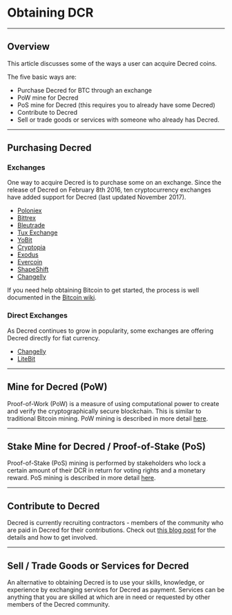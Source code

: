 # Obtaining DCR

---

## Overview

This article discusses some of the ways a user can acquire Decred
coins.

The five basic ways are:

* Purchase Decred for BTC through an exchange
* PoW mine for Decred
* PoS mine for Decred (this requires you to already have some Decred)
* Contribute to Decred
* Sell or trade goods or services with someone who already has Decred.

---

## Purchasing Decred

### Exchanges

One way to acquire Decred is to purchase some on an exchange.
Since the release of Decred on February 8th 2016, ten
cryptocurrency exchanges have added support for Decred (last updated November 2017).

* [Poloniex](https://poloniex.com/)
* [Bittrex](https://bittrex.com/)
* [Bleutrade](https://bleutrade.com/exchange)
* [Tux Exchange](https://tuxexchange.com)
* [YoBit](https://yobit.net/en/)
* [Cryptopia](https://cryptopia.co.nz/Exchange/)
* [Exodus](https://exodus.io)
* [Evercoin](https://evercoin.com/)
* [ShapeShift](https://shapeshift.io)
* [Changelly](https://changelly.com/)

If you need help obtaining Bitcoin to get started, the process is well documented in the [Bitcoin wiki](https://en.bitcoin.it/wiki/Buying_Bitcoins_%28the_newbie_version%29).

### Direct Exchanges

As Decred continues to grow in popularity, some exchanges are offering
Decred directly for fiat currency.

* [Changelly](https://changelly.com/)
* [LiteBit](https://litebit.eu/)

---

## Mine for Decred (PoW)

Proof-of-Work (PoW) is a measure of using computational power to
create and verify the cryptographically secure blockchain.  This is
similar to traditional Bitcoin mining.  PoW mining is described in
more detail [here](/mining/proof-of-work).

---

## Stake Mine for Decred / Proof-of-Stake (PoS)

Proof-of-Stake (PoS) mining is performed by stakeholders who lock a
certain amount of their DCR in return for voting rights and a monetary
reward. PoS mining is described in more detail
[here](/mining/proof-of-stake).

---

## Contribute to Decred

Decred is currently recruiting contractors - members of the community who are paid in Decred for their contributions. Check out [this blog post](https://blog.decred.org/2017/07/25/Decred-Recruiting/) for the details and how to get involved.

---

## Sell / Trade Goods or Services for Decred

An alternative to obtaining Decred is to use your skills, knowledge,
or experience by exchanging services for Decred as payment.  Services
can be anything that you are skilled at which are in need or
requested by other members of the Decred community.
